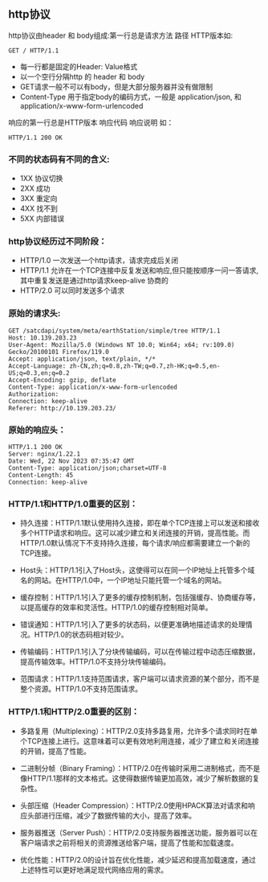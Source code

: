 ## http协议

http协议由header 和 body组成:第一行总是请求方法 路径 HTTP版本如:

```
GET / HTTP/1.1
```

-   每一行都是固定的Header: Value格式
-   以一个空行分隔http 的 header 和 body
-   GET请求一般不可以有body，但是大部分服务器并没有做限制
-   Content-Type 用于指定body的编码方式，一般是 application/json, 和application/x-www-form-urlencoded

响应的第一行总是HTTP版本 响应代码 响应说明 如：

```
HTTP/1.1 200 OK
```

### 不同的状态码有不同的含义:

-   1XX 协议切换
-   2XX 成功
-   3XX 重定向
-   4XX 找不到
-   5XX 内部错误

### http协议经历过不同阶段：

-   HTTP/1.0 一次发送一个http请求，请求完成后关闭
-   HTTP/1.1 允许在一个TCP连接中反复发送和响应,但只能按顺序一问一答请求,其中重复发送是通过http请求keep-alive 协商的
-   HTTP/2.0 可以同时发送多个请求

### 原始的请求头:

```
GET /satcdapi/system/meta/earthStation/simple/tree HTTP/1.1
Host: 10.139.203.23
User-Agent: Mozilla/5.0 (Windows NT 10.0; Win64; x64; rv:109.0) Gecko/20100101 Firefox/119.0
Accept: application/json, text/plain, */*
Accept-Language: zh-CN,zh;q=0.8,zh-TW;q=0.7,zh-HK;q=0.5,en-US;q=0.3,en;q=0.2
Accept-Encoding: gzip, deflate
Content-Type: application/x-www-form-urlencoded
Authorization:
Connection: keep-alive
Referer: http://10.139.203.23/
```

### 原始的响应头：

```
HTTP/1.1 200 OK
Server: nginx/1.22.1
Date: Wed, 22 Nov 2023 07:35:47 GMT
Content-Type: application/json;charset=UTF-8
Content-Length: 45
Connection: keep-alive
```

### HTTP/1.1和HTTP/1.0重要的区别：

-   持久连接：HTTP/1.1默认使用持久连接，即在单个TCP连接上可以发送和接收多个HTTP请求和响应。这可以减少建立和关闭连接的开销，提高性能。而HTTP/1.0默认情况下不支持持久连接，每个请求/响应都需要建立一个新的TCP连接。

-   Host头：HTTP/1.1引入了Host头，这使得可以在同一个IP地址上托管多个域名的网站。在HTTP/1.0中，一个IP地址只能托管一个域名的网站。

-   缓存控制：HTTP/1.1引入了更多的缓存控制机制，包括强缓存、协商缓存等，以提高缓存的效率和灵活性。HTTP/1.0的缓存控制相对简单。

-   错误通知：HTTP/1.1引入了更多的状态码，以便更准确地描述请求的处理情况。HTTP/1.0的状态码相对较少。

-   传输编码：HTTP/1.1引入了分块传输编码，可以在传输过程中动态压缩数据，提高传输效率。HTTP/1.0不支持分块传输编码。

-   范围请求：HTTP/1.1支持范围请求，客户端可以请求资源的某个部分，而不是整个资源。HTTP/1.0不支持范围请求。

### HTTP/1.1和HTTP/2.0重要的区别：

-   多路复用（Multiplexing）：HTTP/2.0支持多路复用，允许多个请求同时在单个TCP连接上进行。这意味着可以更有效地利用连接，减少了建立和关闭连接的开销，提高了性能。

-   二进制分帧（Binary Framing）：HTTP/2.0在传输时采用二进制格式，而不是像HTTP/1.1那样的文本格式。这使得数据传输更加高效，减少了解析数据的复杂性。

-   头部压缩（Header Compression）：HTTP/2.0使用HPACK算法对请求和响应头部进行压缩，减少了数据传输的大小，提高了效率。

-   服务器推送（Server Push）：HTTP/2.0支持服务器推送功能，服务器可以在客户端请求之前将相关的资源推送给客户端，提高了性能和加载速度。

-   优化性能：HTTP/2.0的设计旨在优化性能，减少延迟和提高加载速度，通过上述特性可以更好地满足现代网络应用的需求。
